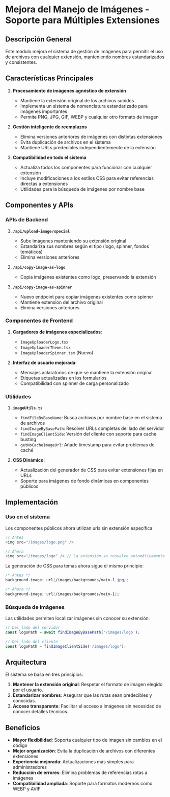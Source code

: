 # Mejora del Manejo de Imágenes - Soporte para Múltiples Extensiones

## Descripción General

Este módulo mejora el sistema de gestión de imágenes para permitir el uso de archivos con cualquier extensión, manteniendo nombres estandarizados y consistentes.

## Características Principales

1. **Procesamiento de imágenes agnóstico de extensión**
   - Mantiene la extensión original de los archivos subidos
   - Implementa un sistema de nomenclatura estandarizado para imágenes importantes
   - Permite PNG, JPG, GIF, WEBP y cualquier otro formato de imagen

2. **Gestión inteligente de reemplazos**
   - Elimina versiones anteriores de imágenes con distintas extensiones
   - Evita duplicación de archivos en el sistema
   - Mantiene URLs predecibles independientemente de la extensión

3. **Compatibilidad en todo el sistema**
   - Actualiza todos los componentes para funcionar con cualquier extensión
   - Incluye modificaciones a los estilos CSS para evitar referencias directas a extensiones
   - Utilidades para la búsqueda de imágenes por nombre base

## Componentes y APIs

### APIs de Backend

1. **`/api/upload-image/special`**
   - Sube imágenes manteniendo su extensión original
   - Estandariza sus nombres según el tipo (logo, spinner, fondos temáticos)
   - Elimina versiones anteriores

2. **`/api/copy-image-as-logo`**
   - Copia imágenes existentes como logo, preservando la extensión

3. **`/api/copy-image-as-spinner`**
   - Nuevo endpoint para copiar imágenes existentes como spinner
   - Mantiene extensión del archivo original
   - Elimina versiones anteriores

### Componentes de Frontend

1. **Cargadores de imágenes especializados**:
   - `ImageUploaderLogo.tsx`
   - `ImageUploaderTheme.tsx`
   - `ImageUploaderSpinner.tsx` (Nuevo)

2. **Interfaz de usuario mejorada**:
   - Mensajes aclaratorios de que se mantiene la extensión original
   - Etiquetas actualizadas en los formularios
   - Compatibilidad con spinner de carga personalizado

### Utilidades

1. **`imageUtils.ts`**
   - `findFileByBaseName`: Busca archivos por nombre base en el sistema de archivos
   - `findImageByBasePath`: Resolver URLs completas del lado del servidor
   - `findImageClientSide`: Versión del cliente con soporte para cache busting
   - `getNoCacheImageUrl`: Añade timestamp para evitar problemas de caché

2. **CSS Dinámico**:
   - Actualización del generador de CSS para evitar extensiones fijas en URLs
   - Soporte para imágenes de fondo dinámicas en componentes públicos

## Implementación

### Uso en el sistema

Los componentes públicos ahora utilizan urls sin extensión específica:

```ts
// Antes
<img src="/images/logo.png" />

// Ahora
<img src="/images/logo" /> // La extensión se resuelve automáticamente
```

La generación de CSS para temas ahora sigue el mismo principio:

```css
/* Antes */
background-image: url(/images/backgrounds/main-1.jpg);

/* Ahora */
background-image: url(/images/backgrounds/main-1);
```

### Búsqueda de imágenes

Las utilidades permiten localizar imágenes sin conocer su extensión:

```typescript
// Del lado del servidor
const logoPath = await findImageByBasePath('/images/logo');

// Del lado del cliente
const logoPath = findImageClientSide('/images/logo');
```

## Arquitectura

El sistema se basa en tres principios:

1. **Mantener la extensión original**: Respetar el formato de imagen elegido por el usuario.
2. **Estandarizar nombres**: Asegurar que las rutas sean predecibles y conocidas.
3. **Acceso transparente**: Facilitar el acceso a imágenes sin necesidad de conocer detalles técnicos.

## Beneficios

- **Mayor flexibilidad**: Soporta cualquier tipo de imagen sin cambios en el código
- **Mejor organización**: Evita la duplicación de archivos con diferentes extensiones
- **Experiencia mejorada**: Actualizaciones más simples para administradores
- **Reducción de errores**: Elimina problemas de referencias rotas a imágenes
- **Compatibilidad ampliada**: Soporte para formatos modernos como WEBP y AVIF
